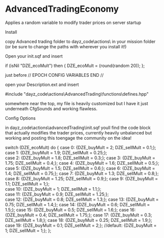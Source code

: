 # AdvancedTradingEconomy
Applies a random variable to modify trader prices on server startup

Install

copy Advanced trading folder to dayz_code\actions\ in your mission folder (or be sure to change the paths with wherever you install it!)

Open your init.sqf and insert

if (isNil "DZE_ecoMult") then {
	DZE_ecoMult = (round(random 20));
};

just before   // EPOCH CONFIG VARIABLES END //

open your Description.ext and insert

#include "dayz_code\actions\AdvancedTrading\functions\defines.hpp"

somewhere near the top, my file is heavily customized but I have it just underneath CfgSounds and working flawless.

Config Options

in dayz_code\actions\advancedTrading\init.sqf youll find the code block that actually modifies the trader prices, currently heavily unbalanced but working and posting this toengage the community on the idea!

switch (DZE_ecoMult) do {
	case 0: 	{DZE_buyMult = 2; 		DZE_sellMult = 0.1;};
	case 1: 	{DZE_buyMult = 1.9; 	DZE_sellMult = 0.25;};		
	case 2: 	{DZE_buyMult = 1.8; 	DZE_sellMult = 0.3;};
	case 3: 	{DZE_buyMult = 1.75; 	DZE_sellMult = 0.4;};
	case 4: 	{DZE_buyMult = 1.6; 	DZE_sellMult = 0.5;};
	case 5: 	{DZE_buyMult = 1.5; 	DZE_sellMult = 0.6;};
	case 6: 	{DZE_buyMult = 1.4; 	DZE_sellMult = 0.75;};
	case 7: 	{DZE_buyMult = 1.3; 	DZE_sellMult = 0.8;};
	case 8: 	{DZE_buyMult = 1.25; 	DZE_sellMult = 0.9;};
	case 9: 	{DZE_buyMult = 1.1; 	DZE_sellMult = 1;};		
	case 10: 	{DZE_buyMult = 1; 		DZE_sellMult = 1.1;}; 	
	case 11: 	{DZE_buyMult = 0.9; 	DZE_sellMult = 1.25;};		
	case 12: 	{DZE_buyMult = 0.8; 	DZE_sellMult = 1.3;};
	case 13: 	{DZE_buyMult = 0.75;	DZE_sellMult = 1.4;};
	case 14: 	{DZE_buyMult = 0.6; 	DZE_sellMult = 1.5;};
	case 15: 	{DZE_buyMult = 0.5; 	DZE_sellMult = 1.6;};
	case 16: 	{DZE_buyMult = 0.4; 	DZE_sellMult = 1.75;};
	case 17: 	{DZE_buyMult = 0.3; 	DZE_sellMult = 1.8;};
	case 18: 	{DZE_buyMult = 0.25;	DZE_sellMult = 1.9;};
	case 19: 	{DZE_buyMult = 0.1; 	DZE_sellMult = 2;};
	//default:	{DZE_buyMult = 1; 		DZE_sellMult = 1;};
};

